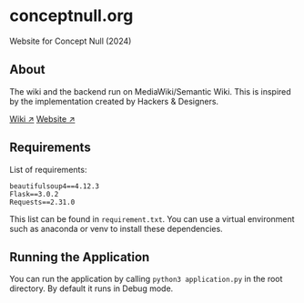 # conceptnull.org
Website for Concept Null (2024)

## About
The wiki and the backend run on MediaWiki/Semantic Wiki. This is inspired by the implementation created by Hackers & Designers.

[Wiki ↗](https://wiki.conceptnull.org/index.php/Main_Page)
[Website ↗](https://new.conceptnull.org/)

## Requirements
List of requirements:
```
beautifulsoup4==4.12.3
Flask==3.0.2
Requests==2.31.0
````
This list can be found in ```requirement.txt```. You can use a virtual environment such as anaconda or venv to install these dependencies.

## Running the Application
You can run the application by calling ```python3 application.py``` in the root directory. By default it runs in Debug mode.
